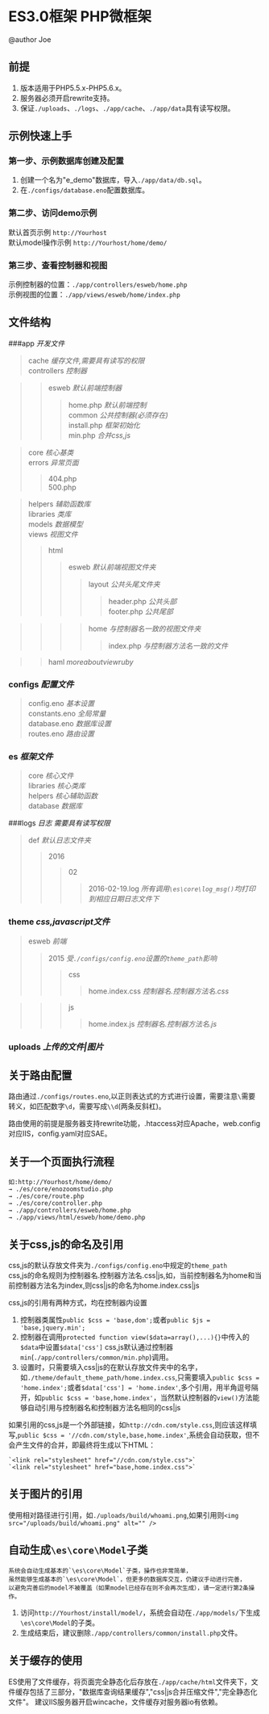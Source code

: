 # ES3.0框架 PHP微框架
@author Joe

## 前提

 1. 版本适用于PHP5.5.x-PHP5.6.x。
 2. 服务器必须开启rewrite支持。
 3. 保证`./uploads`、`./logs`、`./app/cache`、`./app/data`具有读写权限。

## 示例快速上手
### 第一步、示例数据库创建及配置
1. 创建一个名为"e_demo"数据库，导入`./app/data/db.sql`。
2. 在`./configs/database.eno`配置数据库。


### 第二步、访问demo示例
  默认首页示例 `http://Yourhost`  
  默认model操作示例 `http://Yourhost/home/demo/`

### 第三步、查看控制器和视图
  示例控制器的位置：`./app/controllers/esweb/home.php`  
  示例视图的位置：`./app/views/esweb/home/index.php`

## 文件结构
###app *开发文件*

>cache *缓存文件,需要具有读写的权限*  
  controllers *控制器*  

>>esweb *默认前端控制器*  
>>>home.php *默认前端控制*  
>>common *公共控制器(必须存在)*  
>>>install.php *框架初始化*  
  min.php *合并css,js*  
	
>core *核心基类*  
  errors *异常页面*  
>>404.php  
  500.php  

>helpers *辅助函数库*  
  libraries *类库*  
  models *数据模型*  
  views *视图文件*  
>>html
>>>esweb *默认前端视图文件夹*
>>>>layout *公共头尾文件夹*
>>>>>header.php *公共头部*  
  footer.php *公共尾部*

>>>>home *与控制器名一致的视图文件夹* 
>>>>>index.php *与控制器方法名一致的文件*

>>haml *moreaboutviewruby*

### configs *配置文件*
>config.eno *基本设置*  
  constants.eno *全局常量*  
  database.eno *数据库设置*  
  routes.eno *路由设置*  

### es *框架文件*
>core *核心文件*  
  libraries *核心类库*  
  helpers *核心辅助函数*  
  database *数据库*  

###logs *日志 需要具有读写权限*
>def *默认日志文件夹*
>>2016  
>>>02
>>>>2016-02-19.log *所有调用`\es\core\log_msg()`均打印到相应日期日志文件下*

### theme *css,javascript文件*
>esweb *前端*
>>2015 *受`./configs/config.eno`设置的`theme_path`影响*
>>>css 
>>>>home.index.css *控制器名.控制器方法名.css*

>>>js
>>>>home.index.js *控制器名.控制器方法名.js*

### uploads *上传的文件|图片*

## 关于路由配置  
  路由通过`./configs/routes.eno`,以正则表达式的方式进行设置，需要注意`\`需要转义，如匹配数字`\d`，需要写成`\\d`(两条反斜杠)。

  路由使用的前提是服务器支持rewrite功能，.htaccess对应Apache，web.config对应IIS，config.yaml对应SAE。

## 关于一个页面执行流程  
    如:http://Yourhost/home/demo/
    → ./es/core/enozoomstudio.php 
    → ./es/core/route.php 
    → ./es/core/controller.php 
    → ./app/controllers/esweb/home.php 
    → ./app/views/html/esweb/home/demo.php  

## 关于css,js的命名及引用
  css,js的默认存放文件夹为`./configs/config.eno`中规定的`theme_path`  
  css,js的命名规则为控制器名.控制器方法名.css|js,如，当前控制器名为home和当前控制器方法名为index,则css|js的命名为home.index.css|js    

  css,js的引用有两种方式，均在控制器内设置  
  1. 控制器类属性`public $css = 'base,dom';`或者`public $js = 'base,jquery.min';`
  2. 控制器在调用`protected function view($data=array(),...){}`中传入的`$data`中设置`$data['css']`
  css,js默认通过控制器`min`(`./app/controllers/common/min.php`)调用。  
  3. 设置时，只需要填入css|js的在默认存放文件夹中的名字，如`./theme/default_theme_path/home.index.css`,只需要填入`public $css = 'home.index';`或者`$data['css'] = 'home.index'`,多个引用，用半角逗号隔开，如`public $css = 'base,home.index'`，当然默认控制器的`view()`方法能够自动引用与控制器名和控制器方法名相同的css|js    

  如果引用的css,js是一个外部链接，如`http://cdn.com/style.css`,则应该这样填写,`public $css = '//cdn.com/style,base,home.index'`,系统会自动获取，但不会产生文件的合并，即最终将生成以下HTML：  

    `<link rel="stylesheet" href="//cdn.com/style.css">`  
    `<link rel="stylesheet" href="base,home.index.css">`  

## 关于图片的引用
  使用相对路径进行引用，如`./uploads/build/whoami.png`,如果引用则`<img src="/uploads/build/whoami.png" alt="" />`

## 自动生成`\es\core\Model`子类
    系统会自动生成基本的`\es\core\Model`子类，操作也非常简单，  
    虽然能够生成基本的`\es\core\Model`，但更多的数据库交互，仍建议手动进行完善，  
    以避免完善后的model不被覆盖（如果model已经存在则不会再次生成），请一定进行第2条操作。  
  1. 访问`http://Yourhost/install/model/`，系统会自动在`./app/models/`下生成`\es\core\Model`的子类。
  2. 生成结束后，建议删除`./app/controllers/common/install.php`文件。


## 关于缓存的使用
  ES使用了文件缓存，将页面完全静态化后存放在`./app/cache/html`文件夹下，文件缓存包括了三部分，"数据库查询结果缓存","css|js合并压缩文件","完全静态化文件"。
  建议IIS服务器开启wincache，文件缓存对服务器io有依赖。
